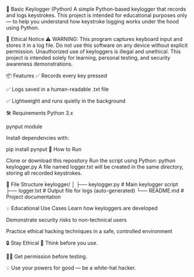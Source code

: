 🧠 Basic Keylogger (Python)
A simple Python-based keylogger that records and logs keystrokes.
This project is intended for educational purposes only — to help you understand how keystroke logging works under the hood using Python.

🚨 Ethical Notice
⚠️ WARNING:
This program captures keyboard input and stores it in a log file.
Do not use this software on any device without explicit permission. Unauthorized use of keyloggers is illegal and unethical.
This project is intended solely for learning, personal testing, and security awareness demonstrations.

📦 Features
✅ Records every key pressed

✅ Logs saved in a human-readable .txt file

✅ Lightweight and runs quietly in the background

🛠 Requirements
Python 3.x

pynput module

Install dependencies with:

pip install pynput
🚀 How to Run

Clone or download this repository
Run the script using Python:
python keylogger.py
A file named logger.txt will be created in the same directory, storing all recorded keystrokes.

📁 File Structure
keylogger/
│
├── keylogger.py        # Main keylogger script
├── logger.txt          # Output file for logs (auto-generated)
└── README.md           # Project documentation


💡 Educational Use Cases
Learn how keyloggers are developed

Demonstrate security risks to non-technical users

Practice ethical hacking techniques in a safe, controlled environment



🔒 Stay Ethical
🧠 Think before you use.

🙋‍♀️ Get permission before testing.

💡 Use your powers for good — be a white-hat hacker.
